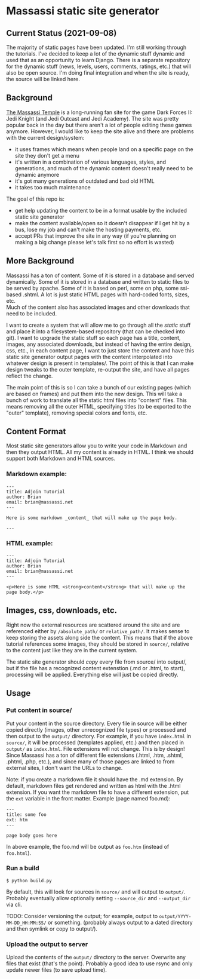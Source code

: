 # Massassi static site generator

## Current Status (2021-09-08)

The majority of static pages have been updated.  I'm still working through the 
tutorials.  I've decided to keep a lot of the dynamic stuff dynamic and used 
that as an opportunity to learn Django.  There is a separate repository for the 
dynamic stuff (news, levels, users, comments, ratings, etc.) that will also be 
open source.  I'm doing final integration and when the site is ready, the 
source will be linked here.

## Background

[The Massassi Temple](https://www.massassi.net/) is a long-running fan site for
the game Dark Forces II: Jedi Knight (and Jedi Outcast and Jedi Academy).  The
site was pretty popular back in the day but there aren't a lot of people
editing these games anymore.  However, I would like to keep the site alive and
there are problems with the current design/system:

* it uses frames which means when people land on a specific page on the site
  they don't get a menu
* it's written in a combination of various languages, styles, and generations,
  and much of the dynamic content doesn't really need to be dynamic anymore
* it's got many generations of outdated and bad old HTML
* it takes too much maintenance

The goal of this repo is:

* get help updating the content to be in a format usable by the included
  static site generator
* make the content available/open so it doesn't disappear if I get hit by a
  bus, lose my job and can't make the hosting payments, etc.
* accept PRs that improve the site in any way (if you're planning on making a
  big change please let's talk first so no effort is wasted)


## More Background

Massassi has a ton of content.  Some of it is stored in a database and served 
dynamically.  Some of it is stored in a database and written to static files to 
be served by apache.  Some of it is based on perl, some on php, some ssi-based 
.shtml.  A lot is just static HTML pages with hard-coded fonts, sizes, etc.  
Much of the content also has associated images and other downloads that need to 
be included.

I want to create a system that will allow me to go through all the _static_ 
stuff and place it into a filesystem-based repository (that can be checked into 
git).  I want to upgrade the static stuff so each page has a title, content, 
images, any associated downloads, but instead of having the entire design, css, 
etc., in each content page, I want to just store the content and have this 
static site generator output pages with the content interpolated into whatever 
design is present in templates/.  The point of this is that I can make design 
tweaks to the outer template, re-output the site, and have all pages reflect 
the change.

The main point of this is so I can take a bunch of our existing pages (which 
are based on frames) and put them into the new design.  This will take a bunch 
of work to translate all the static html files into "content" files.  This 
means removing all the outer HTML, specifying titles (to be exported to the 
"outer" template), removing special colors and fonts, etc.

## Content Format

Most static site generators allow you to write your code in Markdown and then 
they output HTML.  All my content is already in HTML.  I think we should 
support both Markdown and HTML sources.

### Markdown example:

```
---
title: Adjoin Tutorial
author: Brian
email: brian@massassi.net
---

Here is some markdown _content_ that will make up the page body.

---
```

### HTML example:

```
---
title: Adjoin Tutorial
author: Brian
email: brian@massassi.net
---

<p>Here is some HTML <strong>content</strong> that will make up the page body.</p>

```

## Images, css, downloads, etc.

Right now the external resources are scattered around the site and are 
referenced either by `/absolute_path/` or `relative_path/`.  It makes sense to 
keep storing the assets along side the content.  This means that if the above 
tutorial references some images, they should be stored in `source/`, relative 
to the content just like they are in the current system.

The static site generator should _copy_ every file from source/ into output/, 
but if the file has a recognized content extenstion (.md or .html, to start), 
processing will be applied.  Everything else will just be copied directly.

## Usage

### Put content in source/

Put your content in the source directory.  Every file in source will be either 
copied directly (images, other unrecognized file types) or processed and then 
output to the `output/` directory.  For example, if you have `index.html` in 
`source/`, it will be processed (templates applied, etc.) and then placed in 
`output/` as `index.html`.  File extensions will not change.  This is by 
design!  Since Massassi has a ton of different file extensions (.html, .htm, 
.shtml, .phtml, .php, etc.), and since many of those pages are linked to from 
external sites, I don't want the URLs to change.

Note: if you create a markdown file it should have the .md extension.  By 
default, markdown files get rendered and written as html with the .html 
extension.  If you want the markdown file to have a different extension, put 
the `ext` variable in the front matter.  Example (page named foo.md):

```
---
title: some foo
ext: htm
---

page body goes here
```

In above example, the foo.md will be output as `foo.htm` (instead of 
`foo.html`).


### Run a build

```
$ python build.py
```

By default, this will look for sources in `source/` and will output to 
`output/`.  Probably eventually allow optionally setting `--source_dir` and 
`--output_dir` via cli.

TODO: Consider versioning the output; for example, output to 
`output/YYYY-MM-DD_HH:MM:SS/` or something. (probably always output to a dated 
directory and then symlink or copy to output/).

### Upload the output to server

Upload the contents of the `output/` directory to the server.  Overwrite any 
files that exist (that's the point).  Probably a good idea to use rsync and 
only update newer files (to save upload time).

